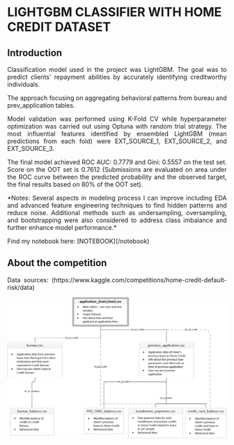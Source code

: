 # LIGHTGBM CLASSIFIER WITH HOME CREDIT DATASET

## Introduction

<p align="justify">
  Classification model used in the project was LightGBM. The goal was to predict clients’ repayment abilities by accurately identifying creditworthy individuals.
</p>
<p align="justify">
  The approach focusing on aggregating behavioral patterns from bureau and prev_application tables.
</p>
<p align="justify">
  Model validation was performed using K-Fold CV while hyperparameter optimization was carried out using Optuna with random trial strategy. The most influential features identified by ensembled LightGBM (mean predictions from each fold) were EXT_SOURCE_1, EXT_SOURCE_2, and EXT_SOURCE_3.
</p>
<p align="justify">
  The final model achieved ROC AUC: 0.7779 and Gini: 0.5557 on the test set. Score on the OOT set is 0.7612 (Submissions are evaluated on area under the ROC curve between the predicted probability and the observed target, the final results based on 80% of the OOT set).
</p>
<p align="justify">
  *Notes: Several aspects in modeling process I can improve including EDA and advanced feature engineering techniques to find hidden patterns and reduce noise. Additional methods such as undersampling, oversampling, and bootstrapping were also considered to address class imbalance and further enhance model performance.*
</p>
<p align="justify">
Find my notebook here: [NOTEBOOK](/notebook)
</p>


## About the competition
<p align="justify">
  Data sources: (https://www.kaggle.com/competitions/home-credit-default-risk/data)
</p>

![schema](docs/home_credit.png)
